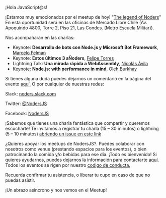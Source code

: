 ¡Hola JavaScript@s!

¡Estamos muy emocionados por el meetup de hoy! "[The legend of Noders](https://www.meetup.com/es-ES/NodersJS/events/fbgwcpyxcbgb/)" En esta oportunidad será en las oficinas de Mercado Libre Chile (Av. Apoquindo 4800, Torre 2, Piso 21, Las Condes. (Metro Escuela Militar)).

Nos acompañaran en las charlas:

- Keynote: **Desarrollo de bots con Node.js y Microsoft Bot Framework**, [Marcelo Felman](https://github.com/marcelofelman)
- Keynote: **Estos últimos 3 aÑoders**, [Felipe Torres](https://github.com/fforres)
- Lightning Talk: **Una mirada rápida a WebAssembly**, [Nicolás Ávila](https://github.com/nicoavila)
- Keynote: **Node.js: with performance in mind**, [Oleh Burkhay](https://github.com/atma)

Si tienes alguna duda puedes dejarnos un comentario en la página del evento [aquí.](https://www.meetup.com/es-ES/NodersJS/events/fbgwcpyxcbgb/)
O por cualquier de nuestras redes:

Slack: [noders.slack.com](noders.slack.com)

Twitter: [@NodersJS](https://twitter.com/NodersJS)

Facebook: [NodersJS](https://www.facebook.com/NodersJS/)

¡Sabemos que tienes una charla fantástica que compartir y queremos escucharte! Te invitamos a registrar tu charla (15 – 30 minutos) o lightning (5 – 10 minutos) [abriendo un issue en este link](https://github.com/Noders/Meetups/issues/new)

¿Quieres apoyar los meetups de NodersJS?. Puedes colaborar con nosotros como venue (prestando espacios para los eventos), o bien patrocinando la comida y/o bebidas para ese día. ¡Todo es bienvenido! Si quieres ayudarnos, puedes dejarnos la información para contactarte [aquí.](https://github.com/Noders/Meetups/issues/new)
Todos los eventos se rigen por nuestro [codigo de conducta.](https://github.com/Noders/code_of_conduct)

Recuerda confirmar tu asistencia, o liberar tu cupo en caso de que no puedas asistir.

¡Un abrazo asíncrono y nos vemos en el Meetup!
